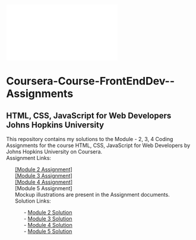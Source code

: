 ![Alt text](TDR3BQYQ2AT5.pdf?raw=true "Certification")

<head>
  <h1>Coursera-Course-FrontEndDev--Assignments</h1>

<body>
  <h2>
    HTML, CSS, JavaScript for Web Developers <br>
    Johns Hopkins University </h2>

  <p>
    <div>This repository contains my solutions to the Module - 2, 3, 4 Coding Assignments for the course HTML, CSS, JavaScript for Web Developers by Johns Hopkins University on Coursera. 
      <div>Assignment Links: 
      </div>
  <section>
    <ol>
      <div> <a href="https://docs.google.com/document/d/1SJp2oy2vccfEgcIVc6qmx1No1atGzBGr0vsPbxxqi_0/edit#" target="_blank" title="Coursera Course Module 2 Assignment">[Module 2 Assignment]</a>
        <div> <a href="https://docs.google.com/document/d/1ALqgpYKp5n8WxRcRtImggIwa8nNDiLg98Xcq37ETHcI/edit?usp=sharing" target="_blank" title="Coursera Course Module 3 Assignment">[Module 3 Assignment]</a>
          <div> <a href="https://github.com/Quananhle/Front-End-Dev/blob/master/Module-4-Solution/Module-4/Assignment" target="_blank" title="Coursera Course Module 4 Assignment">[Module 4 Assignment]</a>
            <div>[Module 5 Assignment]
       </div>
  <div>Mockup illustrations are present in the Assignment documents. </div>
    <div>Solution Links: 
    <ul>
      <div>- <a href="https://quananhle.github.io/Front-End-Dev/Module%202%20Solution/index.html" target="_blank" title="Coursera Module 2 Solution">Module 2 Solution</a> 
        <div>- <a href="https://quananhle.github.io/Front-End-Dev/Module%203%20Solution/index.html" target="_blank" title="Coursera Module 3 Solution">Module 3 Solution</a>
          <div>- <a href="https://quananhle.github.io/Front-End-Dev/Module-4-Solution/index.html" target="_blank" title="Coursera Module 4 Solution">Module 4 Solution </a>
            <div>- <a href="https://quananhle.github.io/Front-End-Dev/Module%205%20Solution/index.html" target="_blank" title="Coursera Module 5 Solution">Module 5 Solution </a>
      </div>


